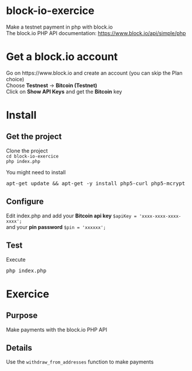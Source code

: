 # block-io-exercice
Make a testnet payment in php with block.io
<br />
The block.io PHP API documentation: https://www.block.io/api/simple/php

<h1>Get a block.io account</h1>
Go on https://www.block.io and create an account (you can skip the Plan choice)<br>
Choose <strong>Testnest</strong> -> <strong>Bitcoin (Testnet)</strong><br />
Click on <strong>Show API Keys</strong> and get the <strong>Bitcoin</strong> key<br />


<h1>Install</h1>
<h2>Get the project</h2>
Clone the project 
<code>
cd block-io-exercice
php index.php
</code>

You might need to install 
<pre>apt-get update && apt-get -y install php5-curl php5-mcrypt</pre>

<h2>Configure</h2>
Edit index.php and add
your <strong>Bitcoin api key</strong> <code>$apiKey = 'xxxx-xxxx-xxxx-xxxx';</code><br />
and your <strong>pin password</strong> <code>$pin = 'xxxxxx';</code><br />

<h2>Test</h2>
Execute
<pre>php index.php</pre>

<h1>Exercice</h1>
<h2>Purpose</h2>
Make payments with the block.io PHP API
<h2>Details</h2>
Use the <code>withdraw_from_addresses</code> function to make payments
